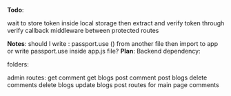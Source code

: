 **Todo**:

wait to store token inside local storage
then extract and verify token through verify callback middleware between protected routes

**Notes**:
should I write :
passport.use () from another file then import to app
or write passport.use inside app.js file?
**Plan**:
Backend dependency:

folders:

admin routes:
get comment
get blogs
post comment
post blogs
delete comments
delete blogs
update blogs
post routes for main page comments
